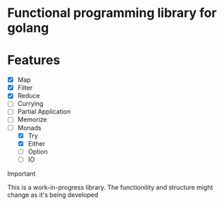 # Functional programming library for golang

# Features
- [x] Map
- [x] Filter
- [x] Reduce
- [ ] Currying
- [ ] Partial Application
- [ ] Memorize
- [ ] Monads
  - [x] Try
  - [x] Either
  - [ ] Option
  - [ ] IO

> [!IMPORTANT]
> This is a work-in-progress library. The functionility and structure might change as it's being developed
